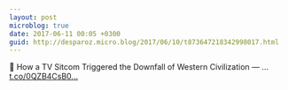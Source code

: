 ```yaml
---
layout: post
microblog: true
date: 2017-06-11 00:05 +0300
guid: http://desparoz.micro.blog/2017/06/10/t873647218342998017.html
---
```

🔗 How a TV Sitcom Triggered the Downfall of Western Civilization — ... [t.co/0QZB4CsB0...](https://t.co/0QZB4CsB0S)

